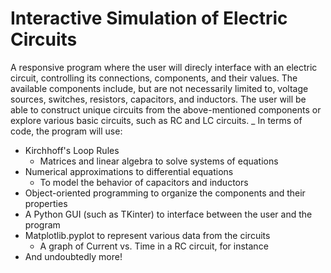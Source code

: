 # Interactive Simulation of Electric Circuits
A responsive program where the user will direcly interface with an electric circuit, controlling its connections, components, and their values. The available components include, but are not necessarily limited to, voltage sources, switches, resistors, capacitors, and inductors. The user will be able to construct unique circuits from the above-mentioned components or explore various basic circuits, such as RC and LC circuits.
\_
In terms of code, the program will use:
* Kirchhoff's Loop Rules
	* Matrices and linear algebra to solve systems of equations
* Numerical approximations to differential equations
	* To model the behavior of capacitors and inductors
* Object-oriented programming to organize the components and their properties
* A Python GUI (such as TKinter) to interface between the user and the program
* Matplotlib.pyplot to represent various data from the circuits
	* A graph of Current vs. Time in a RC circuit, for instance
* And undoubtedly more!

